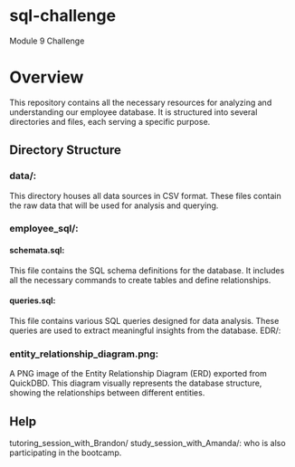 # sql-challenge
Module 9 Challenge

# Overview

This repository contains all the necessary resources for analyzing and understanding our employee database. It is structured into several directories and files, each serving a specific purpose.

## Directory Structure

### data/:
This directory houses all data sources in CSV format. These files contain the raw data that will be used for analysis and querying.

### employee_sql/:

#### schemata.sql:
This file contains the SQL schema definitions for the database. It includes all the necessary commands to create tables and define relationships.
#### queries.sql: 
This file contains various SQL queries designed for data analysis. These queries are used to extract meaningful insights from the database.
EDR/:

### entity_relationship_diagram.png: 
A PNG image of the Entity Relationship Diagram (ERD) exported from QuickDBD. This diagram visually represents the database structure, showing the relationships between different entities.


## Help
tutoring_session_with_Brandon/
study_session_with_Amanda/: who is also participating in the bootcamp. 
